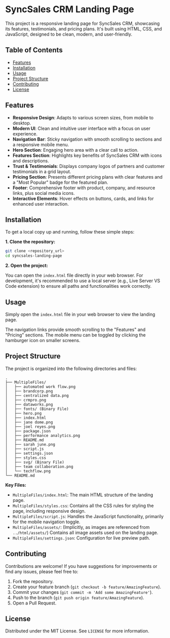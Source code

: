 # SyncSales CRM Landing Page

This project is a responsive landing page for SyncSales CRM, showcasing its features, testimonials, and pricing plans. It's built using HTML, CSS, and JavaScript, designed to be clean, modern, and user-friendly.

## Table of Contents

*   [Features](#features)
*   [Installation](#installation)
*   [Usage](#usage)
*   [Project Structure](#project-structure)
*   [Contributing](#contributing)
*   [License](#license)

## Features

*   **Responsive Design**: Adapts to various screen sizes, from mobile to desktop.
*   **Modern UI**: Clean and intuitive user interface with a focus on user experience.
*   **Navigation Bar**: Sticky navigation with smooth scrolling to sections and a responsive mobile menu.
*   **Hero Section**: Engaging hero area with a clear call to action.
*   **Features Section**: Highlights key benefits of SyncSales CRM with icons and descriptions.
*   **Trust & Testimonials**: Displays company logos of partners and customer testimonials in a grid layout.
*   **Pricing Section**: Presents different pricing plans with clear features and a "Most Popular" badge for the featured plan.
*   **Footer**: Comprehensive footer with product, company, and resource links, plus social media icons.
*   **Interactive Elements**: Hover effects on buttons, cards, and links for enhanced user interaction.

## Installation

To get a local copy up and running, follow these simple steps:

**1. Clone the repository:**

```bash
git clone <repository_url>
cd syncsales-landing-page
```

**2. Open the project:**

You can open the `index.html` file directly in your web browser. For development, it's recommended to use a local server (e.g., Live Server VS Code extension) to ensure all paths and functionalities work correctly.

## Usage

Simply open the `index.html` file in your web browser to view the landing page.

The navigation links provide smooth scrolling to the "Features" and "Pricing" sections. The mobile menu can be toggled by clicking the hamburger icon on smaller screens.

## Project Structure

The project is organized into the following directories and files:

```
.
├── MultipleFiles/
│   ├── automated work flow.png
│   ├── brandcorp.png
│   ├── centralized data.png
│   ├── crmpro.png
│   ├── dataworks.png
│   ├── fonts/ (Binary File)
│   ├── hero.png
│   ├── index.html
│   ├── jane dome.png
│   ├── joel reyes.png
│   ├── package.json
│   ├── performance analytics.png
│   ├── README.md
│   ├── sarah june.png
│   ├── script.js
│   ├── settings.json
│   ├── styles.css
│   ├── svg/ (Binary File)
│   ├── team collaboration.png
│   └── techflow.png
└── README.md
```

**Key Files:**

*   `MultipleFiles/index.html`: The main HTML structure of the landing page.
*   `MultipleFiles/styles.css`: Contains all the CSS rules for styling the page, including responsive design.
*   `MultipleFiles/script.js`: Handles the JavaScript functionality, primarily for the mobile navigation toggle.
*   `MultipleFiles/assets/`: (Implicitly, as images are referenced from `../html/assets/`) Contains all image assets used on the landing page.
*   `MultipleFiles/settings.json`: Configuration for live preview path.

## Contributing

Contributions are welcome! If you have suggestions for improvements or find any issues, please feel free to:

1.  Fork the repository.
2.  Create your feature branch (`git checkout -b feature/AmazingFeature`).
3.  Commit your changes (`git commit -m 'Add some AmazingFeature'`).
4.  Push to the branch (`git push origin feature/AmazingFeature`).
5.  Open a Pull Request.

## License

Distributed under the MIT License. See `LICENSE` for more information.